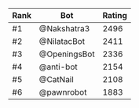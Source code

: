 Rank|Bot|Rating
---|---|---
#1|@Nakshatra3|2496
#2|@NilatacBot|2411
#3|@OpeningsBot|2336
#4|@anti-bot|2154
#5|@CatNail|2108
#6|@pawnrobot|1883
